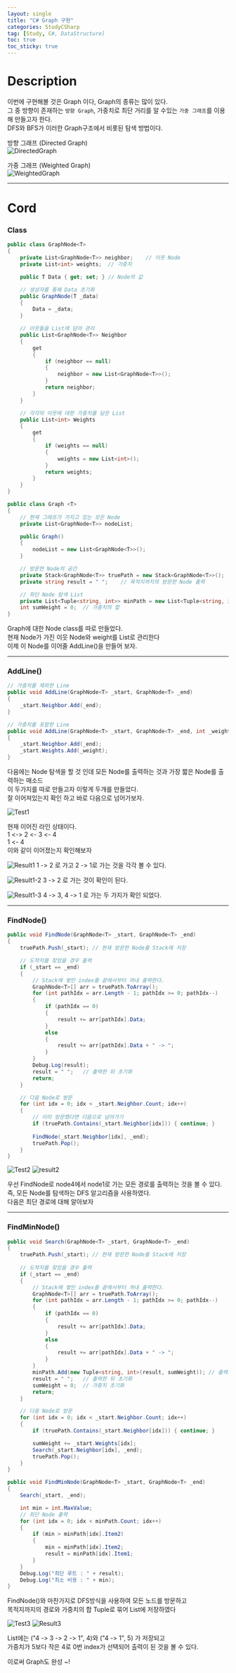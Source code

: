 ```yaml
---
layout: single
title: "C# Graph 구현"
categories: StudyCSharp
tag: [Study, C#, DataStructure]
toc: true
toc_sticky: true
---
```


# Description

이번에 구현해볼 것은 Graph 이다, Graph의 종류는 많이 있다. <br>
그 중 방향이 존재하는 `방향 Graph`, 가중치로 최단 거리를 알 수있는 `가중 그래프`를 이용해 만들고자 한다. <br>
DFS와 BFS가 이러한 Graph구조에서 비롯된 탐색 방법이다.<br>

방향 그래프 (Directed Graph) <br>
![DirectedGraph](https://user-images.githubusercontent.com/97664446/171624163-50d9417f-a758-4b16-b409-3713569fb35e.png)

가중 그래프 (Weighted Graph) <br>
![WeightedGraph](https://user-images.githubusercontent.com/97664446/171624165-6f6d7f64-5d9b-4ed5-9643-52db902a3018.png)

***

# Cord
### Class
```c#
public class GraphNode<T>
{
    private List<GraphNode<T>> neighbor;    // 이웃 Node
    private List<int> weights;  // 가중치

    public T Data { get; set; } // Node의 값

    // 생성자를 통해 Data 초기화
    public GraphNode(T _data)
    {
        Data = _data;
    }

    // 이웃들을 List에 담아 관리
    public List<GraphNode<T>> Neighbor
    {
        get 
        {
            if (neighbor == null)
            {
                neighbor = new List<GraphNode<T>>();
            }
            return neighbor; 
        }
    }

    // 각각의 이웃에 대한 가중치를 담은 List
    public List<int> Weights
    {
        get 
        {
            if (weights == null)
            {
                weights = new List<int>();
            }
            return weights; 
        }
    }
}

public class Graph <T>
{
    // 현재 그래프가 가지고 있는 모든 Node
    private List<GraphNode<T>> nodeList;

    public Graph()
    {
        nodeList = new List<GraphNode<T>>();
    }

    // 방문한 Node의 공간
    private Stack<GraphNode<T>> truePath = new Stack<GraphNode<T>>();   // 방문한 Node 저장
    private string result = " ";    // 목적지까지의 방문한 Node 출력

    // 최단 Node 탐색 List
    private List<Tuple<string, int>> minPath = new List<Tuple<string, int>>();    // (result, weight)를 저장
    int sumWeight = 0;  // 가충치의 합
}
```

Graph에 대한 Node class를 따로 만들었다. <br>
현재 Node가 가진 이웃 Node와 weight를 List로 관리한다 <br>
이제 이 Node를 이어줄 AddLine()을 만들어 보자. <br> 

***

### AddLine()
```c#
// 가중치를 제외한 Line
public void AddLine(GraphNode<T> _start, GraphNode<T> _end)
{
    _start.Neighbor.Add(_end);
}

// 가중치를 포함한 Line
public void AddLine(GraphNode<T> _start, GraphNode<T> _end, int _weight)
{
    _start.Neighbor.Add(_end);
    _start.Weights.Add(_weight);
}
```

다음에는 Node 탐색을 할 것 인데 모든 Node를 출력하는 것과 가장 짧은 Node를 출력하는 매소드 <br>
이 두가지를 따로 만들고자 이렇게 두개를 만들었다. <br>
잘 이어져있는지 확인 하고 바로 다음으로 넘어가보자. <br> 

![Test1](https://user-images.githubusercontent.com/97664446/171627266-7f81a487-144e-4aeb-b2b0-c0ae3d613818.PNG)

현재 이어진 라인 상태이다. <br>
1 <-> 2 <- 3 <- 4 <br>
1 <- 4 <br>
이와 같이 이어졌는지 확인해보자 <br>

![Result1](https://user-images.githubusercontent.com/97664446/171627268-9a99f8c5-75d9-4b9b-af52-1f0ee6b1aa85.PNG)
1 -> 2 로 가고 2 -> 1로 가는 것을 각각 볼 수 있다. <br>

![Result1-2](https://user-images.githubusercontent.com/97664446/171627271-4fcc993b-8aed-4cb8-9148-4da5ed2347b3.PNG)
3 -> 2 로 가는 것이 확인이 된다.

![Result1-3](https://user-images.githubusercontent.com/97664446/171627272-8b82fb2a-b1a2-4b3c-b3d3-1be11118705c.PNG)
4 -> 3, 4 -> 1 로 가는 두 가지가 확인 되었다. <br>

***

### FindNode()
```c#
public void FindNode(GraphNode<T> _start, GraphNode<T> _end)
{
    truePath.Push(_start); // 현재 방문한 Node를 Stack에 저장

    // 도착지를 찾았을 경우 출력
    if (_start == _end)
    {
        // Stack에 쌓인 index를 끝에서부터 꺼내 출력한다.
        GraphNode<T>[] arr = truePath.ToArray();
        for (int pathIdx = arr.Length - 1; pathIdx >= 0; pathIdx--)
        {
            if (pathIdx == 0)
            {
                result += arr[pathIdx].Data;
            }
            else
            {
                result += arr[pathIdx].Data + " -> ";
            }
        }
        Debug.Log(result);
        result = " ";   // 출력한 뒤 초기화
        return;
    }

    // 다음 Node로 방문
    for (int idx = 0; idx < _start.Neighbor.Count; idx++)
    { 
        // 이미 방문했다면 다음으로 넘어가기
        if (truePath.Contains(_start.Neighbor[idx])) { continue; }
    
        FindNode(_start.Neighbor[idx], _end);
        truePath.Pop();     
    }
}
```

![Test2](https://user-images.githubusercontent.com/97664446/171629630-7d683496-1aaf-4d87-afdb-ca1ad3fed65a.PNG) ![result2](https://user-images.githubusercontent.com/97664446/171629627-dc13b5df-32e4-4ee4-a36d-659ca4c7f08c.PNG)

우선 FindNode로 node4에서 node1로 가는 모든 경로를 출력하는 것을 볼 수 있다. <br>
즉, 모든 Node를 탐색하는 DFS 알고리즘을 사용하였다. <br>
다음은 최단 경로에 대해 알아보자 <br>

***

### FindMinNode()
```c#
public void Search(GraphNode<T> _start, GraphNode<T> _end)
{
    truePath.Push(_start); // 현재 방문한 Node를 Stack에 저장
    
    // 도착지를 찾았을 경우 출력
    if (_start == _end)
    {
        // Stack에 쌓인 index를 끝에서부터 꺼내 출력한다.
        GraphNode<T>[] arr = truePath.ToArray();
        for (int pathIdx = arr.Length - 1; pathIdx >= 0; pathIdx--)
        {
            if (pathIdx == 0)
            {
                result += arr[pathIdx].Data;
            }
            else
            {
                result += arr[pathIdx].Data + " -> ";
            }
        }
        minPath.Add(new Tuple<string, int>(result, sumWeight)); // 출력값과 가중치 저장
        result = " ";   // 출력한 뒤 초기화
        sumWeight = 0;  // 가중치 초기화
        return;
    }

    // 다음 Node로 방문
    for (int idx = 0; idx < _start.Neighbor.Count; idx++)
    {
        if (truePath.Contains(_start.Neighbor[idx])) { continue; }

        sumWeight += _start.Weights[idx];
        Search(_start.Neighbor[idx], _end);
        truePath.Pop();
    }
}

public void FindMinNode(GraphNode<T> _start, GraphNode<T> _end)
{
    Search(_start, _end);

    int min = int.MaxValue;        
    // 최단 Node 출력
    for (int idx = 0; idx < minPath.Count; idx++)
    {     
        if (min > minPath[idx].Item2)
        {
            min = minPath[idx].Item2;
            result = minPath[idx].Item1;
        }
    }
    Debug.Log("최단 루트 : " + result);
    Debug.Log("최소 비용 : " + min);
}
```

FindNode()와 마찬가지로 DFS방식을 사용하여 모든 노드를 방문하고 <br>
목적지까지의 경로와 가중치의 합 Tuple로 묶어 List에 저장하였다 <br>

![Test3](https://user-images.githubusercontent.com/97664446/171631214-945d4b3d-80e3-4b3d-9be0-68122d501480.PNG) ![Result3](https://user-images.githubusercontent.com/97664446/171631207-86eb7262-fb7b-40c2-8cb2-9ee24711d7a6.PNG)

List에는 ("4 -> 3 -> 2 -> 1", 4)와 ("4 -> 1", 5) 가 저장되고 <br>
가중치가 5보다 작은 4로 0번 index가 선택되어 출력이 된 것을 볼 수 있다. <br> 

이로써 Graph도 완성 ~! <br>
